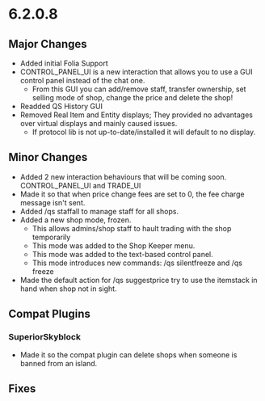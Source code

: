 # 6.2.0.8

## Major Changes
- Added initial Folia Support
- CONTROL_PANEL_UI is a new interaction that allows you to use a GUI control panel instead of the chat one.
  - From this GUI you can add/remove staff, transfer ownership, set selling mode of shop, change the price and delete the shop!
- Readded QS History GUI
- Removed Real Item and Entity displays; They provided no advantages over virtual displays and mainly caused issues.
  - If protocol lib is not up-to-date/installed it will default to no display.

## Minor Changes
- Added 2 new interaction behaviours that will be coming soon. CONTROL_PANEL_UI and TRADE_UI
- Made it so that when price change fees are set to 0, the fee charge message isn't sent.
- Added /qs staffall to manage staff for all shops.
- Added a new shop mode, frozen.
  - This allows admins/shop staff to hault trading with the shop temporarily
  - This mode was added to the Shop Keeper menu.
  - This mode was added to the text-based control panel.
  - This mode introduces new commands: /qs silentfreeze and /qs freeze
- Made the default action for /qs suggestprice try to use the itemstack in hand when shop not in sight.

## Compat Plugins

### SuperiorSkyblock
- Made it so the compat plugin can delete shops when someone is banned from an island.

## Fixes